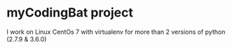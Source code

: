 # myCodingBat project

I work on Linux CentOs 7 with virtualenv for more than 2 versions of python (2.7.9 & 3.6.0)
